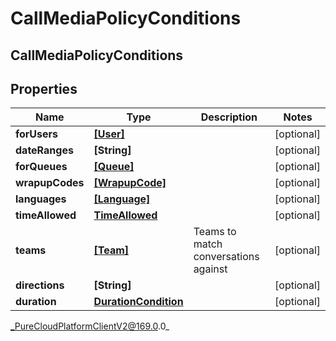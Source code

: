 # CallMediaPolicyConditions

## CallMediaPolicyConditions

## Properties

|Name | Type | Description | Notes|
|------------ | ------------- | ------------- | -------------|
| **forUsers** | [**[User]**]([User]) |  | [optional] |
| **dateRanges** | **[String]** |  | [optional] |
| **forQueues** | [**[Queue]**]([Queue]) |  | [optional] |
| **wrapupCodes** | [**[WrapupCode]**]([WrapupCode]) |  | [optional] |
| **languages** | [**[Language]**]([Language]) |  | [optional] |
| **timeAllowed** | [**TimeAllowed**](TimeAllowed) |  | [optional] |
| **teams** | [**[Team]**]([Team]) | Teams to match conversations against | [optional] |
| **directions** | **[String]** |  | [optional] |
| **duration** | [**DurationCondition**](DurationCondition) |  | [optional] |



_PureCloudPlatformClientV2@169.0.0_
